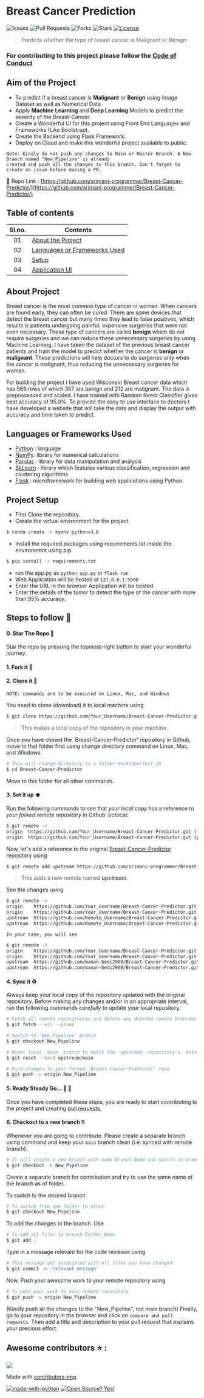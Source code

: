 # Breast Cancer Prediction
![Issues](https://img.shields.io/github/issues/srimani-programmer/Breast-Cancer-Predictor)
![Pull Requests](https://img.shields.io/github/issues-pr/srimani-programmer/Breast-Cancer-Predictor)
![Forks](https://img.shields.io/github/forks/srimani-programmer/Breast-Cancer-Predictor)
![Stars](https://img.shields.io/github/stars/srimani-programmer/Breast-Cancer-Predictor)
[![License](https://img.shields.io/github/license/srimani-programmer/Breast-Cancer-Predictor)](https://github.com/srimani-programmer/Breast-Cancer-Predictor/blob/master/LICENSE)

> Predicts whether the type of breast cancer is Malignant or Benign

### For contributing to this project please follow the [Code of Conduct](https://github.com/srimani-programmer/Breast-Cancer-Predictor/blob/master/CODE_OF_CONDUCT.md)
## Aim of the Project
- To predict if a breast cancer is **Malignant** or **Benign** using Image Dataset as well as Numerical Data.
- Apply **Machine Learning** and **Deep Learning** Models to predict the severity of the Breast-Cancer.
- Create a Wonderful UI for this project using Front End Languages and Frameworks (Like Bootstrap).
- Create the Backend using Flask Framework.
- Deploy on Cloud and make this wonderful project available to public.

```
Note: Kindly do not push any changes to Main or Master Branch. A New Branch named "New_Pipeline" is already 
created and push all the changes to this branch. Don't forget to create an issue before making a PR.
```
:eyes: Repo Link : [https://github.com/srimani-programmer/Breast-Cancer-Predictor/](https://github.com/srimani-programmer/Breast-Cancer-Predictor/)

## Table of contents

| **Sl.no.**    | **Contents** |
| :----:    | ----------- |
| 01        | [About the Project](#about-project)       |
| 02        | [Languages or Frameworks Used](#languages-or-frameworks-used)        |
| 03        | [Setup](#project-setup)|
| 04        | [Application UI](https://github.com/kulendu/Breast-Cancer-Predictor/blob/master/application_ui.md) |

## About Project

Breast cancer is the most common type of cancer in women. When cancers are found early, they can often be cured. 
There are some devices that detect the breast cancer but many times they lead to false positives, which results 
is patients undergoing painful, expensive surgeries that were not even necessary. These type of cancers are called 
**benign** which do not require surgeries and we can reduce these unnecessary surgeries by using Machine Learning. 
I have taken the dataset of the previous breast cancer patients and train the model to predict whether the cancer is **benign** or **malignant**. These predictions will help doctors to do surgeries only when the cancer is malignant, thus reducing the unnecessary surgeries for woman. 

For building the project I have used Wisconsin Breast cancer data which has 569 rows of which 357 are benign and 212 are malignant. 
The data is prepossessed and scaled. I have trained with Random forest Classifier gives best accuracy of 95.0%. To provide the easy to use interface to doctors I have developed a website that will take the data and display the output with accuracy and time taken to predict.


## Languages or Frameworks Used 

  * [Python](https://github.com/python) : language
  * [NumPy](https://github.com/numpy): library for numerical calculations
  * [Pandas](https://github.com/pandas-dev/pandas) : library for data manipulation and analysis
  * [SkLearn](https://github.com/search?q=sklearn&type=repositories) : library which features various classification, regression and clustering algorithms
  * [Flask](https://github.com/search?q=flask&type=repositories) : microframework for building web applications using Python.
  
## Project Setup 
  * First Clone the repository.
  * Create the virtual environment for the project. 
  ```sh
  $ conda create -n myenv python=3.6
  ```
  * Install the required packages using requirements.txt inside the environemnt using pip.
  ```sh
  $ pip install -r requirements.txt
  ```
  * run the app.py as `python app.py` or `flask run`
  * Web Application will be hosted at  `127.0.0.1:5000`
  * Enter the URL in the browser Application will be hosted.
  * Enter the details of the tumor to detect the type of the cancer with more than 95% accuracy.

## Steps to follow :scroll:

#### 0. Star The Repo :star2:

Star the repo by pressing the topmost-right button to start your wonderful journey.


#### 1. Fork it :fork_and_knife:


#### 2. Clone it :busts_in_silhouette:

`NOTE: commands are to be executed on Linux, Mac, and Windows`

You need to clone (download) it to local machine using

```sh
$ git clone https://github.com/Your_Username/Breast-Cancer-Predictor.git
```

> This makes a local copy of the repository in your machine.

Once you have cloned the `Breast-Cancer-Predictor' repository in Github, move to that folder first using change directory command on Linux, Mac, and Windows
```sh
# This will change directory to a folder Hacktoberfest_20
$ cd Breast-Cancer-Predictor
```

Move to this folder for all other commands.

#### 3. Set it up :arrow_up:

Run the following commands to see that *your local copy* has a reference to *your forked remote repository* in Github :octocat:

```sh
$ git remote -v
origin  https://github.com/Your_Username/Breast-Cancer-Predictor.git (fetch)
origin  https://github.com/Your_Username/Breast-Cancer-Predictor.git (push)
```

Now, let's add a reference to the original [Breast-Cancer-Predictor](https://github.com/srimani-programmer/Breast-Cancer-Predictor/) repository using

```sh
$ git remote add upstream https://github.com/srimani-programmer/Breast-Cancer-Predictor.git
```

> This adds a new remote named ***upstream***.

See the changes using

```sh
$ git remote -v
origin    https://github.com/Your_Username/Breast-Cancer-Predictor.git (fetch)
origin    https://github.com/Your_Username/Breast-Cancer-Predictor.git (push)
upstream  https://github.com/Remote_Username/Breast-Cancer-Predictor.git (fetch)
upstream  https://github.com/Remote_Username/Breast-Cancer-Predictor.git (push)
```
`In your case, you will see`
```sh
$ git remote -V
origin    https://github.com/Your_Username/Breast-Cancer-Predictor.git (fetch)
origin    https://github.com/Your_Username/Breast-Cancer-Predictor.git (push)
upstream  https://github.com/manan-bedi2908/Breast-Cancer-Predictor.git (fetch)
upstream  https://github.com/manan-bedi2908/Breast-Cancer-Predictor.git (push)
```

#### 4. Sync it :recycle:

Always keep your local copy of the repository updated with the original repository.
Before making any changes and/or in an appropriate interval, run the following commands *carefully* to update your local repository.

```sh
# Fetch all remote repositories and delete any deleted remote branches
$ git fetch --all --prune

# Switch to `New_Pipeline` branch
$ git checkout New_Pipeline

# Reset local `main` branch to match the `upstream` repository's `main` branch
$ git reset --hard upstream/main

# Push changes to your forked `Breast-Cancer-Predictor` repo
$ git push -u origin New_Pipeline
```

#### 5. Ready Steady Go... :turtle: :rabbit2:

Once you have completed these steps, you are ready to start contributing to the project and creating [pull requests](https://github.com/srimani-programmer/Breast-Cancer-Predictor/pulls).

#### 6. Checkout to a new branch :bangbang:

Whenever you are going to contribute. Please create a separate branch using command and keep your `main` branch clean (i.e. synced with remote branch).

```sh
# It will create a new branch with name Branch_Name and switch to branch Folder_Name
$ git checkout -b New_Pipeline
```

Create a separate branch for contribution and try to use the same name of the branch as of folder.

To switch to the desired branch

```sh
# To switch from one folder to other
$ git checkout New_Pipeline
```

To add the changes to the branch. Use

```sh
# To add all files to branch Folder_Name
$ git add .
```

Type in a message relevant for the code reviewer using

```sh
# This message get associated with all files you have changed
$ git commit -m 'relevant message'
```

Now, Push your awesome work to your remote repository using

```sh
# To push your work to your remote repository
$ git push -u origin New_Pipeline
```


(Kindly push all the changes to the "New_Pipeline", not main branch)
Finally, go to your repository in the browser and click on `compare and pull requests`.
Then add a title and description to your pull request that explains your precious effort.



## Awesome contributors :star: :
<a href="https://github.com/kulendu/breast-cancer-predictor/graphs/contributors">
  <img src="https://contrib.rocks/image?repo=kulendu/breast-cancer-predictor" />
</a>

Made with [contributors-img](https://contrib.rocks).

[![made-with-python](https://img.shields.io/badge/Made%20with-Python-1f425f.svg)](https://www.python.org/)
[![Open Source? Yes!](https://badgen.net/badge/Open%20Source%20%3F/Yes%21/blue?icon=github)](https://github.com/Naereen/badges/)
